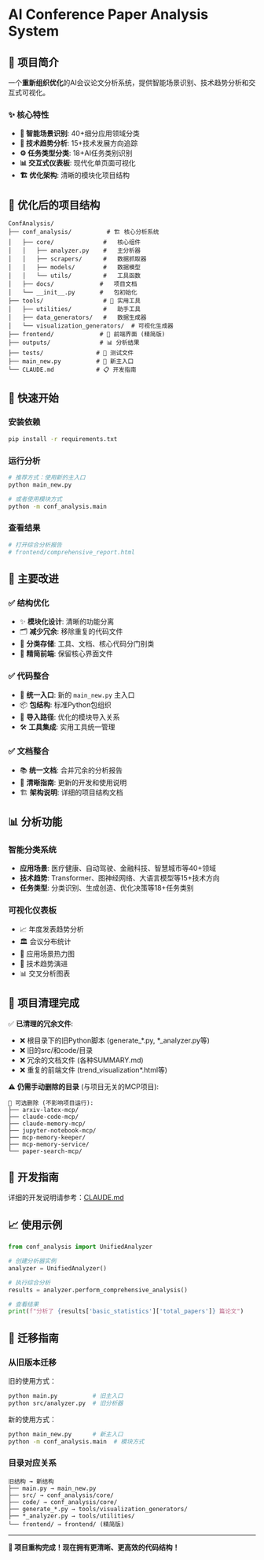 # AI Conference Paper Analysis System

## 🚀 项目简介

一个**重新组织优化**的AI会议论文分析系统，提供智能场景识别、技术趋势分析和交互式可视化。

### ✨ 核心特性

- **🎯 智能场景识别**: 40+细分应用领域分类
- **🔬 技术趋势分析**: 15+技术发展方向追踪  
- **⚙️ 任务类型分类**: 18+AI任务类别识别
- **📊 交互式仪表板**: 现代化单页面可视化
- **🏗️ 优化架构**: 清晰的模块化项目结构

## 📁 优化后的项目结构

```
ConfAnalysis/
├── conf_analysis/          # 🏗️ 核心分析系统
│   ├── core/              #   核心组件
│   │   ├── analyzer.py    #   主分析器
│   │   ├── scrapers/      #   数据抓取器
│   │   ├── models/        #   数据模型
│   │   └── utils/         #   工具函数
│   ├── docs/             #   项目文档
│   └── __init__.py       #   包初始化
├── tools/                 # 🔧 实用工具
│   ├── utilities/         #   助手工具
│   ├── data_generators/   #   数据生成器
│   └── visualization_generators/  # 可视化生成器
├── frontend/             # 🎨 前端界面 (精简版)
├── outputs/              # 📊 分析结果
├── tests/               # 🧪 测试文件
├── main_new.py          # 🚪 新主入口
└── CLAUDE.md            # 📋 开发指南
```

## 🚀 快速开始

### 安装依赖
```bash
pip install -r requirements.txt
```

### 运行分析
```bash
# 推荐方式：使用新的主入口
python main_new.py

# 或者使用模块方式
python -m conf_analysis.main
```

### 查看结果
```bash
# 打开综合分析报告
# frontend/comprehensive_report.html
```

## 🎯 主要改进

### ✅ 结构优化
- ✨ **模块化设计**: 清晰的功能分离
- 🗂️ **减少冗余**: 移除重复的代码文件
- 📁 **分类存储**: 工具、文档、核心代码分门别类
- 🧹 **精简前端**: 保留核心界面文件

### ✅ 代码整合
- 🔄 **统一入口**: 新的 `main_new.py` 主入口
- 📦 **包结构**: 标准Python包组织
- 🔗 **导入路径**: 优化的模块导入关系
- 🛠️ **工具集成**: 实用工具统一管理

### ✅ 文档整合  
- 📚 **统一文档**: 合并冗余的分析报告
- 📝 **清晰指南**: 更新的开发和使用说明
- 🏗️ **架构说明**: 详细的项目结构文档

## 📊 分析功能

### 智能分类系统
- **应用场景**: 医疗健康、自动驾驶、金融科技、智慧城市等40+领域
- **技术趋势**: Transformer、图神经网络、大语言模型等15+技术方向
- **任务类型**: 分类识别、生成创造、优化决策等18+任务类别

### 可视化仪表板
- 📈 年度发表趋势分析
- 🏛️ 会议分布统计
- 🎯 应用场景热力图  
- 🔬 技术趋势演进
- 📊 交叉分析图表

## 🧹 项目清理完成

✅ **已清理的冗余文件**:
- ❌ 根目录下的旧Python脚本 (generate_*.py, *_analyzer.py等)
- ❌ 旧的src/和code/目录 
- ❌ 冗余的文档文件 (各种SUMMARY.md)
- ❌ 重复的前端文件 (trend_visualization*.html等)

⚠️ **仍需手动删除的目录** (与项目无关的MCP项目):
```
📁 可选删除 (不影响项目运行):
├── arxiv-latex-mcp/
├── claude-code-mcp/
├── claude-memory-mcp/
├── jupyter-notebook-mcp/
├── mcp-memory-keeper/
├── mcp-memory-service/
└── paper-search-mcp/
```

## 🔧 开发指南

详细的开发说明请参考：[CLAUDE.md](CLAUDE.md)

## 📈 使用示例

```python
from conf_analysis import UnifiedAnalyzer

# 创建分析器实例
analyzer = UnifiedAnalyzer()

# 执行综合分析
results = analyzer.perform_comprehensive_analysis()

# 查看结果
print(f"分析了 {results['basic_statistics']['total_papers']} 篇论文")
```

## 🔄 迁移指南

### 从旧版本迁移

旧的使用方式：
```bash
python main.py          # 旧主入口
python src/analyzer.py  # 旧分析器
```

新的使用方式：
```bash
python main_new.py      # 新主入口  
python -m conf_analysis.main  # 模块方式
```

### 目录对应关系
```
旧结构 → 新结构
├── main.py → main_new.py
├── src/ → conf_analysis/core/
├── code/ → conf_analysis/core/
├── generate_*.py → tools/visualization_generators/
├── *_analyzer.py → tools/utilities/
└── frontend/ → frontend/ (精简版)
```

---

**🎉 项目重构完成！现在拥有更清晰、更高效的代码结构！**